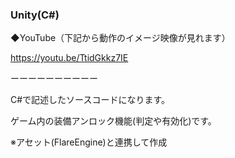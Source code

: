 ### Unity(C#)

◆YouTube（下記から動作のイメージ映像が見れます）

https://youtu.be/TtidGkkz7IE


ーーーーーーーーーー

C#で記述したソースコードになります。

ゲーム内の装備アンロック機能(判定や有効化)です。

  ※アセット(FlareEngine)と連携して作成
